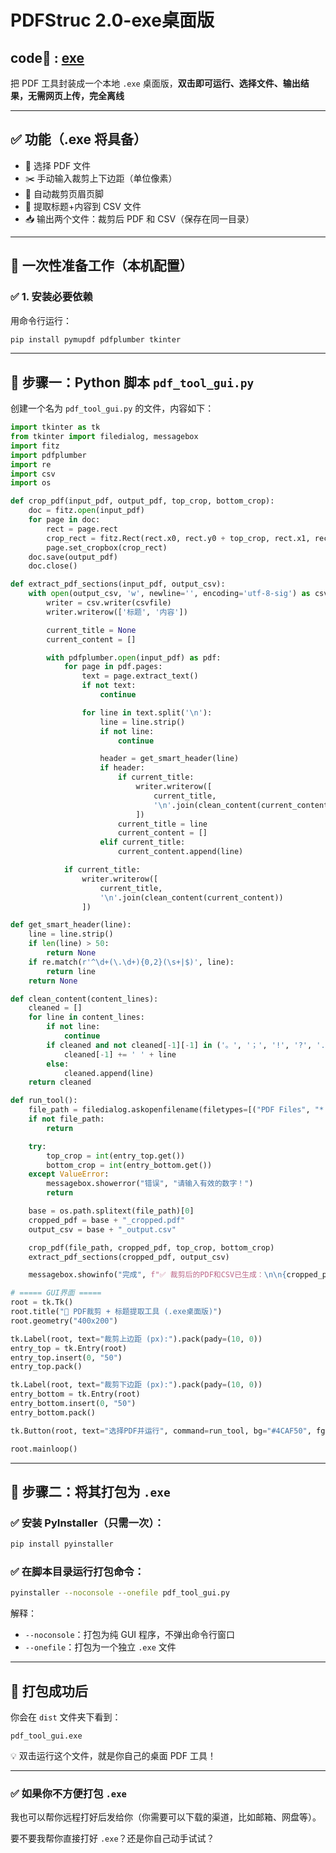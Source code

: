 # PDFStruc 2.0-exe桌面版
## code🔗 : [exe](../code/exe/pdf_tool_gui)
把 PDF 工具封装成一个本地 `.exe` 桌面版，**双击即可运行、选择文件、输出结果，无需网页上传，完全离线**

---

## ✅ 功能（.exe 将具备）

- 📂 选择 PDF 文件  
- ✂️ 手动输入裁剪上下边距（单位像素）  
- 🧠 自动裁剪页眉页脚  
- 📑 提取标题+内容到 CSV 文件  
- 📥 输出两个文件：裁剪后 PDF 和 CSV（保存在同一目录）

---

## 🧰 一次性准备工作（本机配置）

### ✅ 1. 安装必要依赖

用命令行运行：

```bash
pip install pymupdf pdfplumber tkinter
```

---

## 🧠 步骤一：Python 脚本 `pdf_tool_gui.py`

创建一个名为 `pdf_tool_gui.py` 的文件，内容如下：

```python
import tkinter as tk
from tkinter import filedialog, messagebox
import fitz
import pdfplumber
import re
import csv
import os

def crop_pdf(input_pdf, output_pdf, top_crop, bottom_crop):
    doc = fitz.open(input_pdf)
    for page in doc:
        rect = page.rect
        crop_rect = fitz.Rect(rect.x0, rect.y0 + top_crop, rect.x1, rect.y1 - bottom_crop)
        page.set_cropbox(crop_rect)
    doc.save(output_pdf)
    doc.close()

def extract_pdf_sections(input_pdf, output_csv):
    with open(output_csv, 'w', newline='', encoding='utf-8-sig') as csvfile:
        writer = csv.writer(csvfile)
        writer.writerow(['标题', '内容'])

        current_title = None
        current_content = []

        with pdfplumber.open(input_pdf) as pdf:
            for page in pdf.pages:
                text = page.extract_text()
                if not text:
                    continue

                for line in text.split('\n'):
                    line = line.strip()
                    if not line:
                        continue

                    header = get_smart_header(line)
                    if header:
                        if current_title:
                            writer.writerow([
                                current_title,
                                '\n'.join(clean_content(current_content))
                            ])
                        current_title = line
                        current_content = []
                    elif current_title:
                        current_content.append(line)

            if current_title:
                writer.writerow([
                    current_title,
                    '\n'.join(clean_content(current_content))
                ])

def get_smart_header(line):
    line = line.strip()
    if len(line) > 50:
        return None
    if re.match(r'^\d+(\.\d+){0,2}(\s+|$)', line):
        return line
    return None

def clean_content(content_lines):
    cleaned = []
    for line in content_lines:
        if not line:
            continue
        if cleaned and not cleaned[-1][-1] in ('。', '；', '!', '?', '.', '”'):
            cleaned[-1] += ' ' + line
        else:
            cleaned.append(line)
    return cleaned

def run_tool():
    file_path = filedialog.askopenfilename(filetypes=[("PDF Files", "*.pdf")])
    if not file_path:
        return

    try:
        top_crop = int(entry_top.get())
        bottom_crop = int(entry_bottom.get())
    except ValueError:
        messagebox.showerror("错误", "请输入有效的数字！")
        return

    base = os.path.splitext(file_path)[0]
    cropped_pdf = base + "_cropped.pdf"
    output_csv = base + "_output.csv"

    crop_pdf(file_path, cropped_pdf, top_crop, bottom_crop)
    extract_pdf_sections(cropped_pdf, output_csv)

    messagebox.showinfo("完成", f"✅ 裁剪后的PDF和CSV已生成：\n\n{cropped_pdf}\n{output_csv}")

# ===== GUI界面 =====
root = tk.Tk()
root.title("📄 PDF裁剪 + 标题提取工具 (.exe桌面版)")
root.geometry("400x200")

tk.Label(root, text="裁剪上边距 (px):").pack(pady=(10, 0))
entry_top = tk.Entry(root)
entry_top.insert(0, "50")
entry_top.pack()

tk.Label(root, text="裁剪下边距 (px):").pack(pady=(10, 0))
entry_bottom = tk.Entry(root)
entry_bottom.insert(0, "50")
entry_bottom.pack()

tk.Button(root, text="选择PDF并运行", command=run_tool, bg="#4CAF50", fg="white").pack(pady=20)

root.mainloop()
```

---

## 🧾 步骤二：将其打包为 `.exe`

### ✅ 安装 PyInstaller（只需一次）：

```bash
pip install pyinstaller
```

### ✅ 在脚本目录运行打包命令：

```bash
pyinstaller --noconsole --onefile pdf_tool_gui.py
```

解释：

- `--noconsole`：打包为纯 GUI 程序，不弹出命令行窗口  
- `--onefile`：打包为一个独立 `.exe` 文件

---

## 📁 打包成功后

你会在 `dist` 文件夹下看到：

```
pdf_tool_gui.exe
```

💡 双击运行这个文件，就是你自己的桌面 PDF 工具！

---

### ✅ 如果你不方便打包 `.exe`

我也可以帮你远程打好后发给你（你需要可以下载的渠道，比如邮箱、网盘等）。

要不要我帮你直接打好 `.exe`？还是你自己动手试试？
